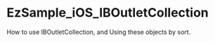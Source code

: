 EzSample_iOS_IBOutletCollection
===============================

How to use IBOutletCollection, and Using these objects by sort.